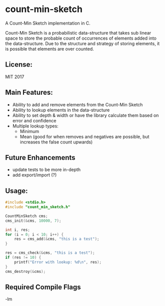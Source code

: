 # count-min-sketch

A Count-Min Sketch implementation in C.

Count-Min Sketch is a probabilistic data-structure that takes sub linear space
to store the probable count of occurrences of elements added into the
data-structure. Due to the structure and strategy of storing elements, it is
possible that elements are over counted.

## License:
MIT 2017

## Main Features:
* Ability to add and remove elements from the Count-Min Sketch
* Ability to lookup elements in the data-structure
* Ability to set depth & width or have the library calculate them based on
error and confidence
* Multiple lookup types:
    * Minimum
    * Mean (good for when removes and negatives are possible, but increases
        the false count upwards)

## Future Enhancements
* update tests to be more in-depth
* add export/import (?)

## Usage:
``` c
#include <stdio.h>
#include "count_min_sketch.h"

CountMinSketch cms;
cms_init(&cms, 10000, 7);

int i, res;
for (i = 0; i < 10; i++) {
    res = cms_add(&cms, "this is a test");
}

res = cms_check(&cms, "this is a test");
if (res != 10) {
    printf("Error with lookup: %d\n", res);
}
cms_destroy(&cms);
```

## Required Compile Flags
-lm
